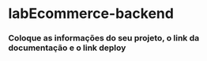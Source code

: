 # labEcommerce-backend
### Coloque as informações do seu projeto, o link da documentação e o link deploy